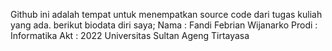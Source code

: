 Github ini adalah tempat untuk menempatkan source code dari tugas kuliah yang ada. berikut biodata diri saya;
Nama  : Fandi Febrian Wijanarko
Prodi : Informatika
Akt   : 2022
Universitas Sultan Ageng Tirtayasa
